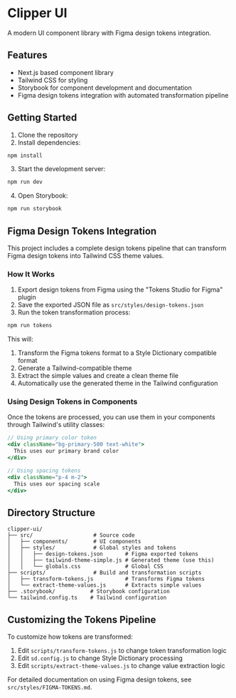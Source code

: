 # Clipper UI

A modern UI component library with Figma design tokens integration.

## Features

- Next.js based component library
- Tailwind CSS for styling
- Storybook for component development and documentation
- Figma design tokens integration with automated transformation pipeline

## Getting Started

1. Clone the repository
2. Install dependencies:

```bash
npm install
```

3. Start the development server:

```bash
npm run dev
```

4. Open Storybook:

```bash
npm run storybook
```

## Figma Design Tokens Integration

This project includes a complete design tokens pipeline that can transform Figma design tokens into Tailwind CSS theme values.

### How It Works

1. Export design tokens from Figma using the "Tokens Studio for Figma" plugin
2. Save the exported JSON file as `src/styles/design-tokens.json`
3. Run the token transformation process:

```bash
npm run tokens
```

This will:
1. Transform the Figma tokens format to a Style Dictionary compatible format
2. Generate a Tailwind-compatible theme
3. Extract the simple values and create a clean theme file
4. Automatically use the generated theme in the Tailwind configuration

### Using Design Tokens in Components

Once the tokens are processed, you can use them in your components through Tailwind's utility classes:

```jsx
// Using primary color token
<div className="bg-primary-500 text-white">
  This uses our primary brand color
</div>

// Using spacing tokens
<div className="p-4 m-2">
  This uses our spacing scale
</div>
```

## Directory Structure

```
clipper-ui/
├── src/                   # Source code
│   ├── components/        # UI components
│   ├── styles/            # Global styles and tokens
│   │   ├── design-tokens.json       # Figma exported tokens
│   │   ├── tailwind-theme-simple.js # Generated theme (use this)
│   │   └── globals.css              # Global CSS
├── scripts/               # Build and transformation scripts
│   ├── transform-tokens.js          # Transforms Figma tokens
│   └── extract-theme-values.js      # Extracts simple values
├── .storybook/           # Storybook configuration
└── tailwind.config.ts    # Tailwind configuration
```

## Customizing the Tokens Pipeline

To customize how tokens are transformed:

1. Edit `scripts/transform-tokens.js` to change token transformation logic
2. Edit `sd.config.js` to change Style Dictionary processing
3. Edit `scripts/extract-theme-values.js` to change value extraction logic

For detailed documentation on using Figma design tokens, see `src/styles/FIGMA-TOKENS.md`.
